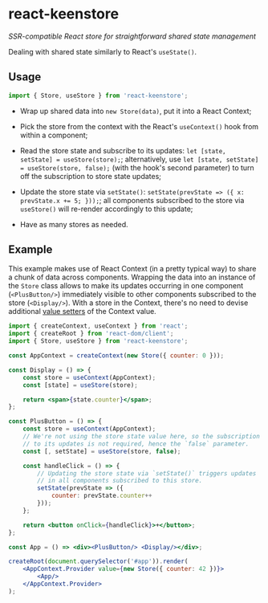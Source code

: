 # react-keenstore

*SSR-compatible React store for straightforward shared state management*

Dealing with shared state similarly to React's `useState()`.

## Usage

```js
import { Store, useStore } from 'react-keenstore';
```

- Wrap up shared data into `new Store(data)`, put it into a React Context;

- Pick the store from the context with the React's `useContext()` hook from within a component;

- Read the store state and subscribe to its updates: `let [state, setState] = useStore(store);`; alternatively, use `let [state, setState] = useStore(store, false);` (with the hook's second parameter) to turn off the subscription to store state updates;

- Update the store state via `setState()`: `setState(prevState => ({ x: prevState.x += 5; }));`; all components subscribed to the store via `useStore()` will re-render accordingly to this update;

- Have as many stores as needed.

## Example

This example makes use of React Context (in a pretty typical way) to share a chunk of data across components. Wrapping the data into an instance of the `Store` class allows to make its updates occurring in one component (`<PlusButton/>`) immediately visible to other components subscribed to the store (`<Display/>`). With a store in the Context, there's no need to devise additional [value setters](https://react.dev/reference/react/useContext#updating-an-object-via-context) of the Context value.

```jsx
import { createContext, useContext } from 'react';
import { createRoot } from 'react-dom/client';
import { Store, useStore } from 'react-keenstore';

const AppContext = createContext(new Store({ counter: 0 }));

const Display = () => {
    const store = useContext(AppContext);
    const [state] = useStore(store);

    return <span>{state.counter}</span>;
};

const PlusButton = () => {
    const store = useContext(AppContext);
    // We're not using the store state value here, so the subscription
    // to its updates is not required, hence the `false` parameter.
    const [, setState] = useStore(store, false);

    const handleClick = () => {
        // Updating the store state via `setState()` triggers updates
        // in all components subscribed to this store.
        setState(prevState => ({
            counter: prevState.counter++
        }));
    };

    return <button onClick={handleClick}>+</button>;
};

const App = () => <div><PlusButton/> <Display/></div>;

createRoot(document.querySelector('#app')).render(
    <AppContext.Provider value={new Store({ counter: 42 })}>
        <App/>
    </AppContext.Provider>
);
```
